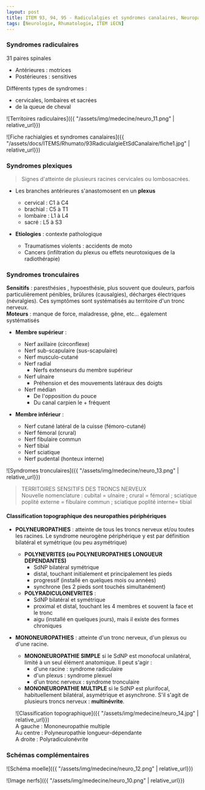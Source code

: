 ```yaml
---
layout: post
title: ITEM 93, 94, 95 - Radiculalgies et syndromes canalaires, Neuropathies périphériques, Syndrome Guillain-Barré
tags: [Neurologie, Rhumatologie, ITEM iECN]
---
```


### Syndromes radiculaires

31 paires spinales
 - Antérieures : motrices
 - Postérieures : sensitives

Différents types de syndromes :
 - cervicales, lombaires et sacrées
 - de la queue de cheval

 ![Territoires radiculaires]({{ "/assets/img/medecine/neuro_11.png" | relative_url}})

 ![Fiche rachialgies et syndromes canalaires]({{ "/assets/docs/ITEMS/Rhumato/93RadiculalgieEtSdCanalaire/fiche1.jpg" | relative_url}})

### Syndromes plexiques

> Signes d'atteinte de plusieurs racines cervicales ou lombosacrées.

- Les branches antérieures s'anastomosent en un **plexus**
    * cervical : C1 à C4
    * brachial : C5 à T1
    * lombaire : L1 à L4
    * sacré : L5 à S3

- **Etiologies** : contexte pathologique
    * Traumatismes violents : accidents de moto
    * Cancers (infiltration du plexus ou effets neurotoxiques de la radiothérapie)

### Syndromes tronculaires

**Sensitifs** : paresthésies , hypoesthésie, plus souvent que douleurs, parfois particulièrement pénibles, brûlures (causalgies), décharges électriques (névralgies). Ces symptômes sont systématisés au territoire d'un tronc nerveux.<br>
**Moteurs** : manque de force, maladresse, gêne, etc… également systématisés

- **Membre supérieur** :
    * Nerf axillaire (circonflexe)
    * Nerf sub-scapulaire (sus-scapulaire)
    * Nerf musculo-cutané
    * Nerf radial
        * Nerfs extenseurs du membre supérieur
    * Nerf ulnaire
        * Préhension et des mouvements latéraux des doigts
    * Nerf médian
        * De l'opposition du pouce
        * Du canal carpien le + fréquent

- **Membre inférieur** :
    * Nerf cutané latéral de la cuisse (fémoro-cutané)
    * Nerf fémoral (crural)
    * Nerf fibulaire commun
    * Nerf tibial    
    * Nerf sciatique
    * Nerf pudental (honteux interne)

 ![Syndromes tronculaires]({{ "/assets/img/medecine/neuro_13.png" | relative_url}})

> TERRITOIRES SENSITIFS DES TRONCS NERVEUX<br>
Nouvelle nomenclature : cubital = ulnaire ; crural = fémoral ; sciatique poplité externe = fibulaire commun ; sciatique poplité interne= tibial

#### Classification topographique des neuropathies périphériques

- **POLYNEUROPATHIES** : atteinte de tous les troncs nerveux et/ou toutes les racines.
Le syndrome neurogène périphérique y est par définition bilatéral et symétrique (ou peu asymétrique)
    - **POLYNEVRITES (ou POLYNEUROPATHIES LONGUEUR DEPENDANTES)**
        - SdNP bilatéral symétrique
        - distal, touchant initialement et principalement les pieds
        - progressif (installé en quelques mois ou années)
        - synchrone (les 2 pieds sont touchés simultanément)
    - **POLYRADICULONEVRITES** :
        - SdNP bilatéral et symétrique
        - proximal et distal, touchant les 4 membres et souvent la face et le tronc
        - aigu (installé en quelques jours), mais il existe des formes chroniques
- **MONONEUROPATHIES** : atteinte d'un tronc nerveux, d'un plexus ou d'une racine.
    - **MONONEUROPATHIE SIMPLE** si le SdNP est monofocal unilatéral, limité à un seul élément anatomique. Il peut s'agir :
        - d'une racine : syndrome radiculaire
        - d'un plexus : syndrome plexuel
        - d'un tronc nerveux : syndrome tronculaire
    - **MONONEUROPATHIE MULTIPLE** si le SdNP est plurifocal, habituellement bilatéral, asymétrique et asynchrone. S'il s'agit de plusieurs troncs nerveux : **multinévrite**.

    ![Classification topographique]({{ "/assets/img/medecine/neuro_14.jpg" | relative_url}})
    <br>
    A gauche : Mononeuropathie multiple<br>
    Au centre : Polyneuropathie longueur-dépendante<br>
    A droite : Polyradiculonévrite<br>

### Schémas complémentaires

![Schéma moelle]({{ "/assets/img/medecine/neuro_12.png" | relative_url}})

![Image nerfs]({{ "/assets/img/medecine/neuro_10.png" | relative_url}})
